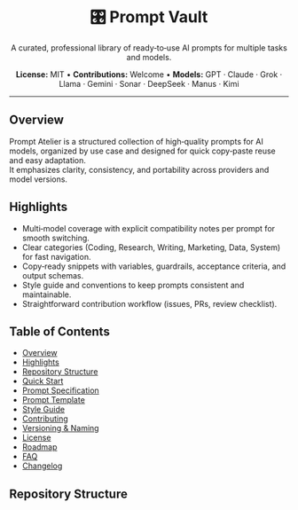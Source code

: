 <div align="center">

  <h1>🎛️ Prompt Vault</h1>
  <p>A curated, professional library of ready‑to‑use AI prompts for multiple tasks and models.</p>
  <p><b>License:</b> MIT • <b>Contributions:</b> Welcome • <b>Models:</b> GPT · Claude · Grok · Llama · Gemini · Sonar · DeepSeek · Manus · Kimi</p>

</div>

---

## Overview
Prompt Atelier is a structured collection of high‑quality prompts for AI models, organized by use case and designed for quick copy‑paste reuse and easy adaptation.  
It emphasizes clarity, consistency, and portability across providers and model versions.

## Highlights
- Multi‑model coverage with explicit compatibility notes per prompt for smooth switching.  
- Clear categories (Coding, Research, Writing, Marketing, Data, System) for fast navigation.  
- Copy‑ready snippets with variables, guardrails, acceptance criteria, and output schemas.  
- Style guide and conventions to keep prompts consistent and maintainable.  
- Straightforward contribution workflow (issues, PRs, review checklist).

## Table of Contents
- [Overview](#overview)  
- [Highlights](#highlights)  
- [Repository Structure](#repository-structure)  
- [Quick Start](#quick-start)  
- [Prompt Specification](#prompt-specification)  
- [Prompt Template](#prompt-template)  
- [Style Guide](#style-guide)  
- [Contributing](#contributing)  
- [Versioning & Naming](#versioning--naming)  
- [License](#license)  
- [Roadmap](#roadmap)  
- [FAQ](#faq)  
- [Changelog](#changelog)

## Repository Structure

